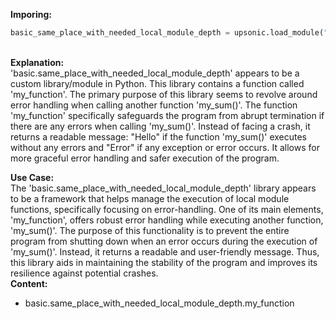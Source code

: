 <b class="custom_code_highlight_green">Imporing:</b><br>
```python
basic_same_place_with_needed_local_module_depth = upsonic.load_module("basic.same_place_with_needed_local_module_depth")
```
<br><b class="custom_code_highlight_green">Explanation:</b><br>'basic.same_place_with_needed_local_module_depth' appears to be a custom library/module in Python. This library contains a function called 'my_function'. The primary purpose of this library seems to revolve around error handling when calling another function 'my_sum()'. The function 'my_function' specifically safeguards the program from abrupt termination if there are any errors when calling 'my_sum()'. Instead of facing a crash, it returns a readable message: "Hello" if the function 'my_sum()' executes without any errors and "Error" if any exception or error occurs. It allows for more graceful error handling and safer execution of the program.

<b class="custom_code_highlight_green">Use Case:</b><br>The 'basic.same_place_with_needed_local_module_depth' library appears to be a framework that helps manage the execution of local module functions, specifically focusing on error-handling. One of its main elements, 'my_function', offers robust error handling while executing another function, 'my_sum()'. The purpose of this functionality is to prevent the entire program from shutting down when an error occurs during the execution of 'my_sum()'. Instead, it returns a readable and user-friendly message. Thus, this library aids in maintaining the stability of the program and improves its resilience against potential crashes.
<br><b class="custom_code_highlight_green">Content:</b><br>
  - basic.same_place_with_needed_local_module_depth.my_function
